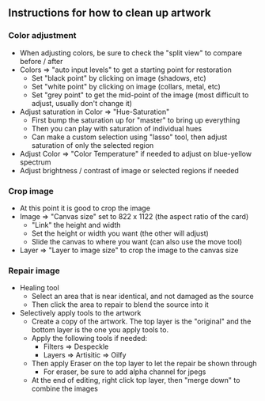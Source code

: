 ## Instructions for how to clean up artwork

### Color adjustment

- When adjusting colors, be sure to check the "split view" to compare before / after
- Colors => "auto input levels" to get a starting point for restoration
	- Set "black point" by clicking on image (shadows, etc)
	- Set "white point" by clicking on image (collars, metal, etc)
	- Set "grey point" to get the mid-point of the image (most difficult to adjust, usually don't change it)
- Adjust saturation in Color => "Hue-Saturation"
	- First bump the saturation up for "master" to bring up everything
	- Then you can play with saturation of individual hues
	- Can make a custom selection using "lasso" tool, then adjust saturation of only the selected region
- Adjust Color => "Color Temperature" if needed to adjust on blue-yellow spectrum
- Adjust brightness / contrast of image or selected regions if needed


### Crop image

- At this point it is good to crop the image
- Image => "Canvas size" set to 822 x 1122 (the aspect ratio of the card)
	- "Link" the height and width
	- Set the height or width you want (the other will adjust)
	- Slide the canvas to where you want (can also use the move tool)
- Layer => "Layer to image size" to crop the image to the canvas size


### Repair image

- Healing tool
	- Select an area that is near identical, and not damaged as the source
	- Then click the area to repair to blend the source into it
- Selectively apply tools to the artwork
	- Create a copy of the artwork. The top layer is the "original" and the bottom layer is the one you apply tools to.
	- Apply the following tools if needed:
		- Filters => Despeckle
		- Layers => Artisitic => Oilfy
	- Then apply Eraser on the top layer to let the repair be shown through
		- For eraser, be sure to add alpha channel for jpegs
	- At the end of editing, right click top layer, then "merge down" to combine the images